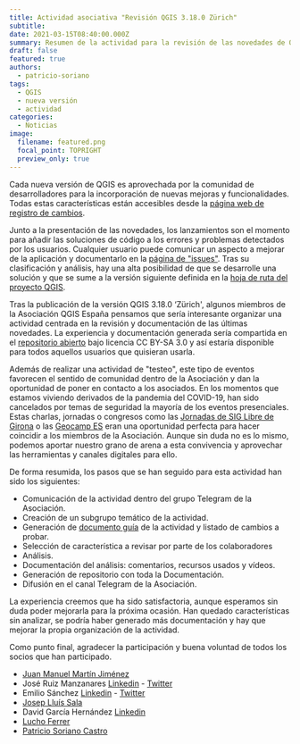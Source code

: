 ```yaml
---
title: Actividad asociativa "Revisión QGIS 3.18.0 Zürich"
subtitle: 
date: 2021-03-15T08:40:00.000Z
summary: Resumen de la actividad para la revisión de las novedades de QGIS 3.18.0.
draft: false
featured: true
authors:
  - patricio-soriano
tags:
  - QGIS
  - nueva versión
  - actividad
categories:
  - Noticias
image:
  filename: featured.png
  focal_point: TOPRIGHT
  preview_only: true
---
```


Cada nueva versión de QGIS es aprovechada por la comunidad de desarrolladores para la incorporación de nuevas mejoras y funcionalidades. Todas estas características están accesibles desde la [página web de registro de cambios](https://qgis.org/en/site/forusers/visualchangelogs.html). 

Junto a la presentación de las novedades, los lanzamientos son el momento para añadir las soluciones de código a los errores y problemas detectados por los usuarios. Cualquier usuario puede comunicar un aspecto a mejorar de la aplicación y documentarlo en la [página de "issues"](https://github.com/qgis/QGIS/issues). Tras su clasificación y análisis, hay una alta posibilidad de que se desarrolle una solución y que se sume a la versión siguiente definida en la [hoja de ruta del proyecto QGIS](https://www.qgis.org/en/site/getinvolved/development/roadmap.html). 


Tras la publicación de la versión QGIS 3.18.0 ‘Zürich', algunos miembros de la Asociación QGIS España pensamos que sería interesante organizar una actividad centrada en la revisión y documentación de las últimas novedades. La experiencia y documentación generada sería compartida en el [repositorio abierto](https://gitlab.com/qgis_es/qgis_3_18_testing/) bajo licencia CC BY-SA 3.0 y así estaría disponible para todos aquellos usuarios que quisieran usarla.

Además de realizar una actividad de "testeo", este tipo de eventos favorecen el sentido de comunidad dentro de la Asociación y dan la oportunidad de poner en contacto a los asociados. En los momentos que estamos viviendo derivados de la pandemia del COVID-19, han sido cancelados por temas de seguridad la mayoría de los eventos presenciales. Estas charlas, jornadas o congresos como las [Jornadas de SIG Libre de Girona](https://www.jornadassiglibre.org/) o las [Geocamp ES](http://2019.geocamp.es/) eran una oportunidad perfecta para hacer coincidir a los miembros de la Asociación. Aunque sin duda no es lo mismo, podemos aportar nuestro grano de arena a esta convivencia y aprovechar las herramientas y canales digitales para ello.

De forma resumida, los pasos que se han seguido para esta actividad han sido los siguientes:

- Comunicación de la actividad dentro del grupo Telegram de la Asociación.
- Creación de un subgrupo temático de la actividad.
- Generación de [documento guía](https://gitlab.com/qgis_es/qgis_3_18_testing/-/blob/master/guia.pdf) de la actividad y listado de cambios a probar.
- Selección de característica a revisar por parte de los colaboradores
- Análisis.
- Documentación del análisis: comentarios, recursos usados y vídeos.
- Generación de repositorio con toda la Documentación.
- Difusión en el canal Telegram de la Asociación.

La experiencia creemos que ha sido satisfactoria, aunque esperamos sin duda poder mejorarla para la próxima ocasión. Han quedado características sin analizar, se podría haber generado más documentación y hay que mejorar la propia organización de la actividad.

Como punto final, agradecer la participación y buena voluntad de todos los socios que han participado.

- [Juan Manuel Martín Jiménez](../../author/juan-manuel-martin-jimenez/)
- José Ruiz Manzanares [Linkedin](https://www.linkedin.com/in/jos%C3%A9-ruiz-manzanares-72854a42/) -  [Twitter](https://twitter.com/JoseRuizMan)
- Emilio Sánchez [Linkedin](https://www.linkedin.com/in/emilio-s%C3%A1nchez-porcuna-1752a29a/) -  [Twitter](https://twitter.com/EmilioSPorcuna)
- [Josep Lluís Sala](../../author/josep-lluis-sala/)
- David García Hernández [Linkedin](https://www.linkedin.com/in/david-garc%C3%ADa-hern%C3%A1ndez-9336a915/) 
- [Lucho Ferrer](../../author/lucho-ferrer/)
- [Patricio Soriano Castro](../../author/patricio-soriano-castro/)
